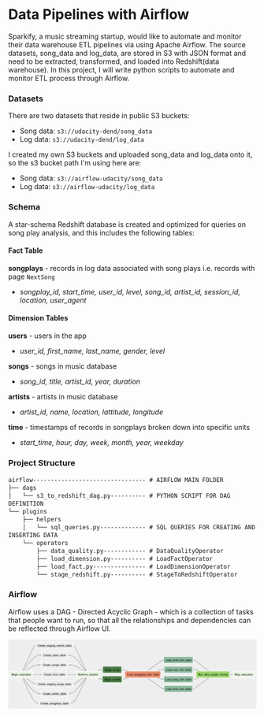 # Data Pipelines with Airflow

Sparkify, a music streaming startup, would like to automate and monitor their data warehouse ETL pipelines via using Apache Airflow. The source datasets, song_data and log_data, are stored in S3 with JSON format and need to be extracted, transformed, and loaded into Redshift(data warehouse). In this project, I will write python scripts to automate and monitor ETL process through Airflow.


### Datasets
There are two datasets that reside in public S3 buckets:
- Song data: ```s3://udacity-dend/song_data```
- Log data: ```s3://udacity-dend/log_data```

I created my own S3 buckets and uploaded song_data and log_data onto it, so the s3 bucket path I'm using here are:
- Song data: ```s3://airflow-udacity/song_data```
- Log data: ```s3://airflow-udacity/log_data```

### Schema
A star-schema Redshift database is created and optimized for queries on song play analysis, and this includes the following tables:

#### Fact Table
**songplays** - records in log data associated with song plays i.e. records with page ```NextSong```
- *songplay_id, start_time, user_id, level, song_id, artist_id, session_id, location, user_agent*

#### Dimension Tables
**users** - users in the app
- *user_id, first_name, last_name, gender, level*

**songs** - songs in music database
- *song_id, title, artist_id, year, duration*

**artists** - artists in music database
- *artist_id, name, location, lattitude, longitude*

**time** - timestamps of records in songplays broken down into specific units
- *start_time, hour, day, week, month, year, weekday*

### Project Structure
```
airflow-------------------------------- # AIRFLOW MAIN FOLDER
├── dags
│   └── s3_to_redshift_dag.py---------- # PYTHON SCRIPT FOR DAG DEFINITION
└── plugins
    ├── helpers
    │	└── sql_queries.py------------- # SQL QUERIES FOR CREATING AND INSERTING DATA
    └── operators
		├── data_quality.py------------ # DataQualityOperator
		├── load_dimension.py---------- # LoadFactOperator
		├── load_fact.py--------------- # LoadDimensionOperator
		└── stage_redshift.py---------- # StageToRedshiftOperator
```

### Airflow
Airflow uses a DAG - Directed Acyclic Graph - which is a collection of tasks that people want to run, so that all the relationships and dependencies can be reflected through Airflow UI.

![](graph_view.png)